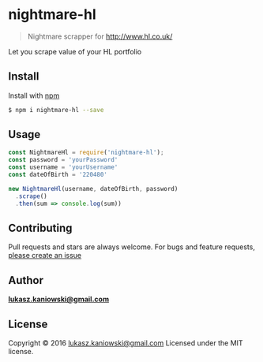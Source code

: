 # nightmare-hl

> Nightmare scrapper for http://www.hl.co.uk/

Let you scrape value of your HL portfolio

## Install

Install with [npm](https://www.npmjs.com/)

```sh
$ npm i nightmare-hl --save
```

## Usage

```js
const NightmareHl = require('nightmare-hl');
const password = 'yourPassword'
const username = 'yourUsername'
const dateOfBirth = '220480'

new NightmareHl(username, dateOfBirth, password)
  .scrape()
  .then(sum => console.log(sum))
```

## Contributing

Pull requests and stars are always welcome. For bugs and feature requests, [please create an issue](https://github.com/lukasz-kaniowski/nightmare-hl/issues)

## Author

**lukasz.kaniowski@gmail.com**

## License

Copyright © 2016 [lukasz.kaniowski@gmail.com]()
Licensed under the MIT license.
